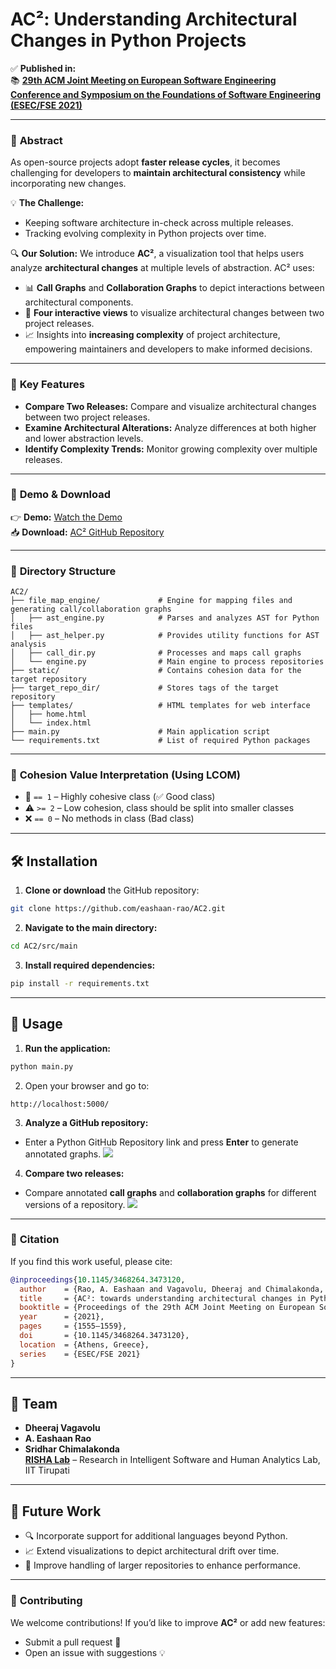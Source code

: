 # **AC²: Understanding Architectural Changes in Python Projects**

✅ **Published in:**  
📚 [**29th ACM Joint Meeting on European Software Engineering Conference and Symposium on the Foundations of Software Engineering (ESEC/FSE 2021)**](https://2021.esec-fse.org)  

---

### 📄 **Abstract**
As open-source projects adopt **faster release cycles**, it becomes challenging for developers to **maintain architectural consistency** while incorporating new changes.  

💡 **The Challenge:**
- Keeping software architecture in-check across multiple releases.
- Tracking evolving complexity in Python projects over time.

🔍 **Our Solution:**
We introduce **AC²**, a visualization tool that helps users analyze **architectural changes** at multiple levels of abstraction. AC² uses:
- 📊 **Call Graphs** and **Collaboration Graphs** to depict interactions between architectural components.
- 🔎 **Four interactive views** to visualize architectural changes between two project releases.
- 📈 Insights into **increasing complexity** of project architecture, empowering maintainers and developers to make informed decisions.

---

### 🚀 **Key Features**
-  **Compare Two Releases:** Compare and visualize architectural changes between two project releases.
-  **Examine Architectural Alterations:** Analyze differences at both higher and lower abstraction levels.
-  **Identify Complexity Trends:** Monitor growing complexity over multiple releases.

---

### 🎥 **Demo & Download**
👉 **Demo:** [Watch the Demo](https://www.youtube.com/watch?v=GNrJfZ0RCVI)  
📥 **Download:** [AC² GitHub Repository](https://github.com/rishalab/AC2)

---

### 📂 **Directory Structure**
```
AC2/
├── file_map_engine/             # Engine for mapping files and generating call/collaboration graphs
│   ├── ast_engine.py            # Parses and analyzes AST for Python files
│   ├── ast_helper.py            # Provides utility functions for AST analysis
│   ├── call_dir.py              # Processes and maps call graphs
│   └── engine.py                # Main engine to process repositories
├── static/                      # Contains cohesion data for the target repository
├── target_repo_dir/             # Stores tags of the target repository
├── templates/                   # HTML templates for web interface
│   ├── home.html
│   └── index.html
├── main.py                      # Main application script
└── requirements.txt             # List of required Python packages
```

---

### 🧠 **Cohesion Value Interpretation (Using LCOM)**

- 🎯 `== 1` – Highly cohesive class (✅ Good class)
- ⚠️ `>= 2` – Low cohesion, class should be split into smaller classes
- ❌ `== 0` – No methods in class (Bad class)

---

## 🛠️ **Installation**

1. **Clone or download** the GitHub repository:
```bash
git clone https://github.com/eashaan-rao/AC2.git
```

2. **Navigate to the main directory:**
```bash
cd AC2/src/main
```

3. **Install required dependencies:**
```bash
pip install -r requirements.txt
```

---

## 🚀 **Usage**

1. **Run the application:**
```bash
python main.py
```

2. Open your browser and go to:
```
http://localhost:5000/
```

3. **Analyze a GitHub repository:**  
- Enter a Python GitHub Repository link and press **Enter** to generate annotated graphs.
![](demo_image_1.png)

4. **Compare two releases:**  
- Compare annotated **call graphs** and **collaboration graphs** for different versions of a repository.
![](demo_image_2.png)

---

### 📢 **Citation**
If you find this work useful, please cite:

```bibtex
@inproceedings{10.1145/3468264.3473120,
  author    = {Rao, A. Eashaan and Vagavolu, Dheeraj and Chimalakonda, Sridhar},
  title     = {AC²: towards understanding architectural changes in Python projects},
  booktitle = {Proceedings of the 29th ACM Joint Meeting on European Software Engineering Conference and Symposium on the Foundations of Software Engineering},
  year      = {2021},
  pages     = {1555–1559},
  doi       = {10.1145/3468264.3473120},
  location  = {Athens, Greece},
  series    = {ESEC/FSE 2021}
}
```

---

## 👥 **Team**
- **Dheeraj Vagavolu**
- **A. Eashaan Rao**
- **Sridhar Chimalakonda**  
  [**RISHA Lab**](https://rishalab.in) – Research in Intelligent Software and Human Analytics Lab, IIT Tirupati

---

## 🎯 **Future Work**
- 🔍 Incorporate support for additional languages beyond Python.
- 📈 Extend visualizations to depict architectural drift over time.
- 🧩 Improve handling of larger repositories to enhance performance.

---

### 🤝 **Contributing**
We welcome contributions! If you’d like to improve **AC²** or add new features:
- Submit a pull request 🚀
- Open an issue with suggestions 💡


